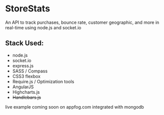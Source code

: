 StoreStats
==========

An API to track purchases, bounce rate, customer geographic, and more in real-time using node.js and socket.io

Stack Used:
-----------

* node.js
* socket.io
* express.js
* SASS / Compass
* CSS3 flexbox
* Require.js / Optimization tools
* AngularJS
* Highcharts.js
* ~~Handlebars.js~~

live example coming soon on appfog.com integrated with mongodb 


